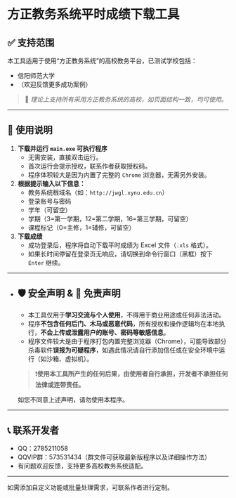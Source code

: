 # 方正教务系统平时成绩下载工具

## ✅ 支持范围

本工具适用于使用“方正教务系统”的高校教务平台，已测试学校包括：

- 信阳师范大学
- （欢迎反馈更多成功案例）

> 🧠 *理论上支持所有采用方正教务系统的高校，如页面结构一致，均可使用。*

------

## 🚀 使用说明

1. **下载并运行 `main.exe` 可执行程序**
   - 无需安装，直接双击运行。
   - 首次运行会提示授权，联系作者获取授权码。
   - 程序体积较大是因为内置了完整的 `Chrome` 浏览器，无需另外安装。
2. **根据提示输入以下信息：**
   - 教务系统根域名（如：`http://jwgl.xynu.edu.cn`）
   - 登录账号与密码
   - 学年（可留空）
   - 学期（3=第一学期，12=第二学期，16=第三学期，可留空）
   - 课程标记（0=主修，1=辅修，可留空）
3. **下载成绩**
   - 成功登录后，程序将自动下载平时成绩为 Excel 文件（`.xls` 格式）。
   - 如果长时间停留在登录页无响应，请切换到命令行窗口（黑框）按下 `Enter` 继续。

------

- ## 🛡 安全声明 & 📌 免责声明

  - 本工具仅用于**学习交流与个人使用**，不得用于商业用途或任何非法活动。
  - 程序**不包含任何后门、木马或恶意代码**，所有授权和操作逻辑均在本地执行，**不会上传或泄露用户的账号、密码等敏感信息**。
  - 程序文件较大是由于程序打包内置完整浏览器（Chrome），可能导致部分杀毒软件**误报为可疑程序**，如遇此情况请自行添加信任或在安全环境中运行（如沙箱、虚拟机）。

  > ❗**使用本工具所产生的任何后果，由使用者自行承担，开发者不承担任何法律或连带责任。**

  如您不同意上述声明，请勿使用本程序。

------

## 📞 联系开发者

- QQ：2785211058
- QQVIP群：573531434（群文件可获取最新版程序以及详细操作方法）
- 有问题欢迎反馈，支持更多高校教务系统适配。

------

如需添加自定义功能或批量处理需求，可联系作者进行定制。
